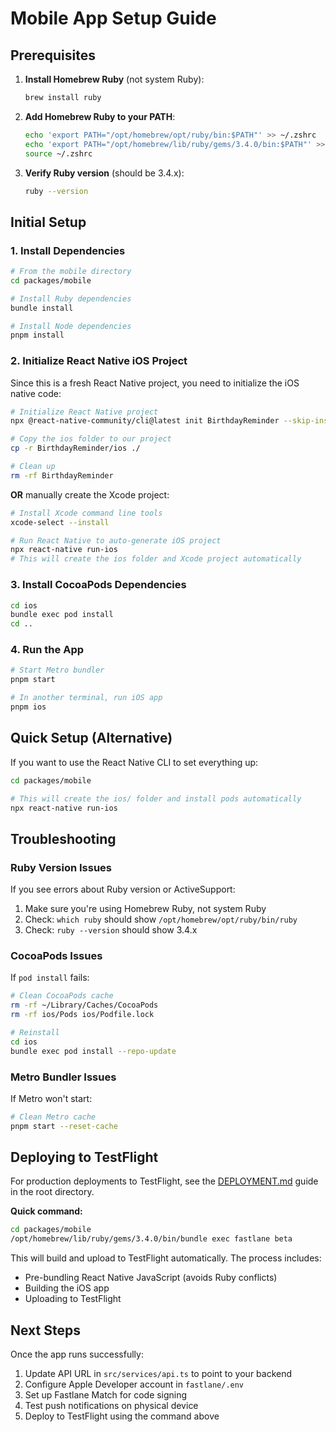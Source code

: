 # Mobile App Setup Guide

## Prerequisites

1. **Install Homebrew Ruby** (not system Ruby):
   ```bash
   brew install ruby
   ```

2. **Add Homebrew Ruby to your PATH**:
   ```bash
   echo 'export PATH="/opt/homebrew/opt/ruby/bin:$PATH"' >> ~/.zshrc
   echo 'export PATH="/opt/homebrew/lib/ruby/gems/3.4.0/bin:$PATH"' >> ~/.zshrc
   source ~/.zshrc
   ```

3. **Verify Ruby version** (should be 3.4.x):
   ```bash
   ruby --version
   ```

## Initial Setup

### 1. Install Dependencies

```bash
# From the mobile directory
cd packages/mobile

# Install Ruby dependencies
bundle install

# Install Node dependencies
pnpm install
```

### 2. Initialize React Native iOS Project

Since this is a fresh React Native project, you need to initialize the iOS native code:

```bash
# Initialize React Native project
npx @react-native-community/cli@latest init BirthdayReminder --skip-install --template react-native@0.73.2

# Copy the ios folder to our project
cp -r BirthdayReminder/ios ./

# Clean up
rm -rf BirthdayReminder
```

**OR** manually create the Xcode project:

```bash
# Install Xcode command line tools
xcode-select --install

# Run React Native to auto-generate iOS project
npx react-native run-ios
# This will create the ios folder and Xcode project automatically
```

### 3. Install CocoaPods Dependencies

```bash
cd ios
bundle exec pod install
cd ..
```

### 4. Run the App

```bash
# Start Metro bundler
pnpm start

# In another terminal, run iOS app
pnpm ios
```

## Quick Setup (Alternative)

If you want to use the React Native CLI to set everything up:

```bash
cd packages/mobile

# This will create the ios/ folder and install pods automatically
npx react-native run-ios
```

## Troubleshooting

### Ruby Version Issues

If you see errors about Ruby version or ActiveSupport:

1. Make sure you're using Homebrew Ruby, not system Ruby
2. Check: `which ruby` should show `/opt/homebrew/opt/ruby/bin/ruby`
3. Check: `ruby --version` should show 3.4.x

### CocoaPods Issues

If `pod install` fails:

```bash
# Clean CocoaPods cache
rm -rf ~/Library/Caches/CocoaPods
rm -rf ios/Pods ios/Podfile.lock

# Reinstall
cd ios
bundle exec pod install --repo-update
```

### Metro Bundler Issues

If Metro won't start:

```bash
# Clean Metro cache
pnpm start --reset-cache
```

## Deploying to TestFlight

For production deployments to TestFlight, see the [DEPLOYMENT.md](../../DEPLOYMENT.md) guide in the root directory.

**Quick command:**
```bash
cd packages/mobile
/opt/homebrew/lib/ruby/gems/3.4.0/bin/bundle exec fastlane beta
```

This will build and upload to TestFlight automatically. The process includes:
- Pre-bundling React Native JavaScript (avoids Ruby conflicts)
- Building the iOS app
- Uploading to TestFlight

## Next Steps

Once the app runs successfully:

1. Update API URL in `src/services/api.ts` to point to your backend
2. Configure Apple Developer account in `fastlane/.env`
3. Set up Fastlane Match for code signing
4. Test push notifications on physical device
5. Deploy to TestFlight using the command above
